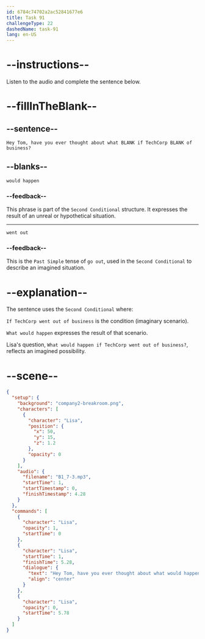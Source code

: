 ```yaml
---
id: 6784c74702a2ac52841677e6
title: Task 91
challengeType: 22
dashedName: task-91
lang: en-US
---
```


<!-- (Audio) Lisa: Hey Tom, have you ever thought about what would happen if TechCorp went out of business? -->

# --instructions--

Listen to the audio and complete the sentence below.

# --fillInTheBlank--

## --sentence--

`Hey Tom, have you ever thought about what BLANK if TechCorp BLANK of business?`

## --blanks--

`would happen`

### --feedback--

This phrase is part of the `Second Conditional` structure. It expresses the result of an unreal or hypothetical situation.

---

`went out`

### --feedback--

This is the `Past Simple` tense of `go out`, used in the `Second Conditional` to describe an imagined situation.

# --explanation--

The sentence uses the `Second Conditional` where:

`If TechCorp went out of business` is the condition (imaginary scenario).

`What would happen` expresses the result of that scenario.

Lisa's question, `What would happen if TechCorp went out of business?`, reflects an imagined possibility.

# --scene--

```json
{
  "setup": {
    "background": "company2-breakroom.png",
    "characters": [
      {
        "character": "Lisa",
        "position": {
          "x": 50,
          "y": 15,
          "z": 1.2
        },
        "opacity": 0
      }
    ],
    "audio": {
      "filename": "B1_7-3.mp3",
      "startTime": 1,
      "startTimestamp": 0,
      "finishTimestamp": 4.28
    }
  },
  "commands": [
    {
      "character": "Lisa",
      "opacity": 1,
      "startTime": 0
    },
    {
      "character": "Lisa",
      "startTime": 1,
      "finishTime": 5.28,
      "dialogue": {
        "text": "Hey Tom, have you ever thought about what would happen if TechCorp went out of business?",
        "align": "center"
      }
    },
    {
      "character": "Lisa",
      "opacity": 0,
      "startTime": 5.78
    }
  ]
}
```
